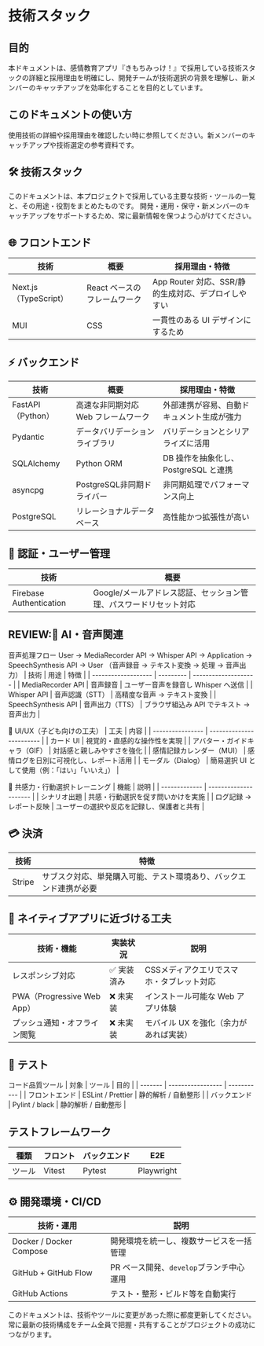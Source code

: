 # 技術スタック

## 目的

本ドキュメントは、感情教育アプリ『きもちみっけ！』で採用している技術スタックの詳細と採用理由を明確にし、開発チームが技術選択の背景を理解し、新メンバーのキャッチアップを効率化することを目的としています。

## このドキュメントの使い方

使用技術の詳細や採用理由を確認したい時に参照してください。新メンバーのキャッチアップや技術選定の参考資料です。

## 🛠️ 技術スタック

このドキュメントは、本プロジェクトで採用している主要な技術・ツールの一覧と、その用途・役割をまとめたものです。
開発・運用・保守・新メンバーのキャッチアップをサポートするため、常に最新情報を保つよう心がけてください。

## 🌐 フロントエンド

| 技術                  | 概要                         | 採用理由・特徴                                      |
| --------------------- | ---------------------------- | --------------------------------------------------- |
| Next.js（TypeScript） | React ベースのフレームワーク | App Router 対応、SSR/静的生成対応、デプロイしやすい |
| MUI                   | CSS                          | 一貫性のある UI デザインにするため                  |

## ⚡ バックエンド

| 技術              | 概要                                | 採用理由・特徴                             |
| ----------------- | ----------------------------------- | ------------------------------------------ |
| FastAPI（Python） | 高速な非同期対応 Web フレームワーク | 外部連携が容易、自動ドキュメント生成が強力 |
| Pydantic          | データバリデーションライブラリ      | バリデーションとシリアライズに活用         |
| SQLAlchemy        | Python ORM                          | DB 操作を抽象化し、PostgreSQL と連携       |
| asyncpg           | PostgreSQL非同期ドライバー          | 非同期処理でパフォーマンス向上              |
| PostgreSQL        | リレーショナルデータベース          | 高性能かつ拡張性が高い                     |

## 🔐 認証・ユーザー管理

| 技術                    | 概要                                                              |
| ----------------------- | ----------------------------------------------------------------- |
| Firebase Authentication | Google/メールアドレス認証、セッション管理、パスワードリセット対応 |

## REVIEW:🧠 AI・音声関連

音声処理フロー
User → MediaRecorder API → Whisper API → Application → SpeechSynthesis API → User
（音声録音 → テキスト変換 → 処理 → 音声出力）
| 技術 | 用途 | 特徴 |
| ------------------- | --------- | -------------------- |
| MediaRecorder API | 音声録音 | ユーザー音声を録音し Whisper へ送信 |
| Whisper API | 音声認識（STT） | 高精度な音声 → テキスト変換 |
| SpeechSynthesis API | 音声出力（TTS） | ブラウザ組込み API でテキスト → 音声出力 |

🎨 UI/UX（子ども向けの工夫）
| 工夫 | 内容 |
| ---------------- | ------------------------ |
| カード UI | 視覚的・直感的な操作性を実現 |
| アバター・ガイドキャラ（GIF） | 対話感と親しみやすさを強化 |
| 感情記録カレンダー（MUI） | 感情ログを日別に可視化し、レポート活用 |
| モーダル（Dialog） | 簡易選択 UI として使用（例：「はい」「いいえ」） |

🧠 共感力・行動選択トレーニング
| 機能 | 説明 |
| ------------- | --------------------- |
| シナリオ出題 | 共感・行動選択を促す問いかけを実施 |
| ログ記録 → レポート反映 | ユーザーの選択や反応を記録し、保護者と共有 |

## 💳 決済

| 技術   | 特徴                                                               |
| ------ | ------------------------------------------------------------------ |
| Stripe | サブスク対応、単発購入可能、テスト環境あり、バックエンド連携が必要 |

## 📱 ネイティブアプリに近づける工夫

| 技術・機能                   | 実装状況 | 説明                                   |
| ---------------------------- | -------- | -------------------------------------- |
| レスポンシブ対応             | ✅ 実装済み | CSSメディアクエリでスマホ・タブレット対応 |
| PWA（Progressive Web App）   | ❌ 未実装 | インストール可能な Web アプリ体験      |
| プッシュ通知・オフライン閲覧 | ❌ 未実装 | モバイル UX を強化（余力があれば実装） |

## 🧪 テスト

コード品質ツール
| 対象 | ツール | 目的 |
| ------- | ----------------- | ----------- |
| フロントエンド | ESLint / Prettier | 静的解析 / 自動整形 |
| バックエンド | Pylint / black | 静的解析 / 自動整形 |

## テストフレームワーク

| 種類   | フロント | バックエンド | E2E        |
| ------ | -------- | ------------ | ---------- |
| ツール | Vitest   | Pytest       | Playwright |

## ⚙️ 開発環境・CI/CD

| 技術・運用              | 説明                                     |
| ----------------------- | ---------------------------------------- |
| Docker / Docker Compose | 開発環境を統一し、複数サービスを一括管理 |
| GitHub + GitHub Flow    | PR ベース開発、`develop`ブランチ中心運用 |
| GitHub Actions          | テスト・整形・ビルド等を自動実行         |

このドキュメントは、技術やツールに変更があった際に都度更新してください。  
常に最新の技術構成をチーム全員で把握・共有することがプロジェクトの成功につながります。
